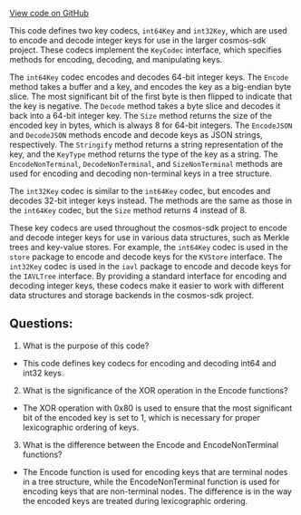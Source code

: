 [View code on GitHub](https://github.com/cosmos/cosmos-sdk/blob/main/collections/codec/int.go)

This code defines two key codecs, `int64Key` and `int32Key`, which are used to encode and decode integer keys for use in the larger cosmos-sdk project. These codecs implement the `KeyCodec` interface, which specifies methods for encoding, decoding, and manipulating keys.

The `int64Key` codec encodes and decodes 64-bit integer keys. The `Encode` method takes a buffer and a key, and encodes the key as a big-endian byte slice. The most significant bit of the first byte is then flipped to indicate that the key is negative. The `Decode` method takes a byte slice and decodes it back into a 64-bit integer key. The `Size` method returns the size of the encoded key in bytes, which is always 8 for 64-bit integers. The `EncodeJSON` and `DecodeJSON` methods encode and decode keys as JSON strings, respectively. The `Stringify` method returns a string representation of the key, and the `KeyType` method returns the type of the key as a string. The `EncodeNonTerminal`, `DecodeNonTerminal`, and `SizeNonTerminal` methods are used for encoding and decoding non-terminal keys in a tree structure.

The `int32Key` codec is similar to the `int64Key` codec, but encodes and decodes 32-bit integer keys instead. The methods are the same as those in the `int64Key` codec, but the `Size` method returns 4 instead of 8.

These key codecs are used throughout the cosmos-sdk project to encode and decode integer keys for use in various data structures, such as Merkle trees and key-value stores. For example, the `int64Key` codec is used in the `store` package to encode and decode keys for the `KVStore` interface. The `int32Key` codec is used in the `iavl` package to encode and decode keys for the `IAVLTree` interface. By providing a standard interface for encoding and decoding integer keys, these codecs make it easier to work with different data structures and storage backends in the cosmos-sdk project.
## Questions: 
 1. What is the purpose of this code?
- This code defines key codecs for encoding and decoding int64 and int32 keys.

2. What is the significance of the XOR operation in the Encode functions?
- The XOR operation with 0x80 is used to ensure that the most significant bit of the encoded key is set to 1, which is necessary for proper lexicographic ordering of keys.

3. What is the difference between the Encode and EncodeNonTerminal functions?
- The Encode function is used for encoding keys that are terminal nodes in a tree structure, while the EncodeNonTerminal function is used for encoding keys that are non-terminal nodes. The difference is in the way the encoded keys are treated during lexicographic ordering.